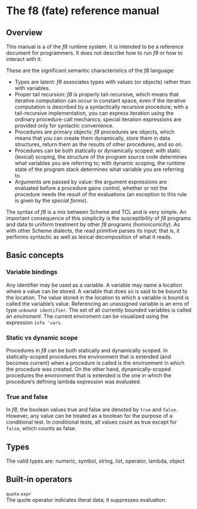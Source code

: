  # The f8 (fate) reference manual<br>
 ## Overview
 This manual is a of the *f8* runtime system. It is intended to be a reference document for programmers. It does not describe how to run *f8* or how to interact with it.
 
 These are the significant semantic characteristics of the *f8* language:
 - Types are latent: *f8* associates types with values (or objects) rather than with variables.
 - Proper tail recursion: *f8* is properly tail-recursive, which means that iterative computation can occur in constant space, even if the iterative computation is described by a syntactically recursive procedure; with a tail-recursive implementation, you can express iteration using the ordinary procedure-call mechanics; special iteration expressions are provided only for syntactic convenience.
 - Procedures are primary objects: *f8* procedures are objects, which means that you can create them dynamically, store them in data structures, return them as the results of other procedures, and so on.
 - Procedures can be both statically or dynamically scoped: with static (lexical) scoping, the structure of the program source code determines what variables you are referring to; with dynamic scoping, the runtime state of the program stack determines what variable you are referring to. 
 - Arguments are passed by value: the argument expressions are evaluated before a procedure gains control, whether or not the procedure needs the result of the evaluations (an exception to this rule is given by the *special forms*).<br>
 
 The syntax of *f8* is a mix between Scheme and TCL and is very simple. An important consequence of this simplicity is the susceptibility of *f8* programs and data to uniform treatment by other *f8* programs (homoiconicity). As with other Scheme dialects, the read primitive parses its input; that is, it performs syntactic as well as lexical decomposition of what it reads.<br>
 
 ## Basic concepts
 ### Variable bindings
 Any identifier may be used as a variable. A variable may name a location where a value can be stored. 
 A variable that does so is said to be bound to the location. The value stored in the location to which a variable is bound is called the variable’s value.
 Referencing an unassigned variable is an erro of type `unbound identifier`. The set of all currently bounded variables is called an *enviroment*. 
 The current enviroment can be visualized using the expression `info 'vars`.
 
 ### Static vs dynamic scope
 Procedures in *f8* can be both statically and dynamically scoped. In statically-scoped procedures the environment that is extended (and becomes current) 
 when a procedure is called is the environment in which the procedure was created. On the other hand, dynamically-scoped procedures the environment 
 that is extended is the one in which the procedure’s defining lambda expression was evaluated.

 ### True and false
 In *f8*, the boolean values true and false are denoted by `true` and `false`. However, any value can be treated as a boolean for the purpose of a conditional test. In conditional tests, all values count as true except for `false`, which counts as false.
 ## Types
 The valid types are: numeric, symbol, string, list, operator, lambda, object
 ## Built-in operators
 `quote` *`expr`* <br>
 The quote operator indicates literal data; it suppresses evaluation.          
